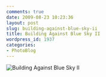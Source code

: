 ```yaml
---
comments: true
date: 2009-08-23 10:23:36
layout: post
slug: building-against-blue-sky-ii
title: Building Against Blue Sky II
wordpress_id: 1937
categories:
- PhotoBlog
---
```


![Building Against Blue Sky II](http://ryanfitzer.com/main/wp-content/uploads/2009/08/pasadena-5.jpg)

